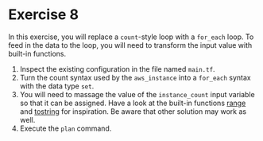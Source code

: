 # Exercise 8

In this exercise, you will replace a `count`-style loop with a `for_each` loop. To feed in the data to the loop, you will need to transform the input value with built-in functions.

1. Inspect the existing configuration in the file named `main.tf`.
2. Turn the count syntax used by the `aws_instance` into a `for_each` syntax with the data type `set`.
3. You will need to massage the value of the `instance_count` input variable so that it can be assigned. Have a look at the built-in functions [range](https://www.terraform.io/language/functions/range) and [tostring](https://www.terraform.io/language/functions/tostring) for inspiration. Be aware that other solution may work as well.
4. Execute the `plan` command.
